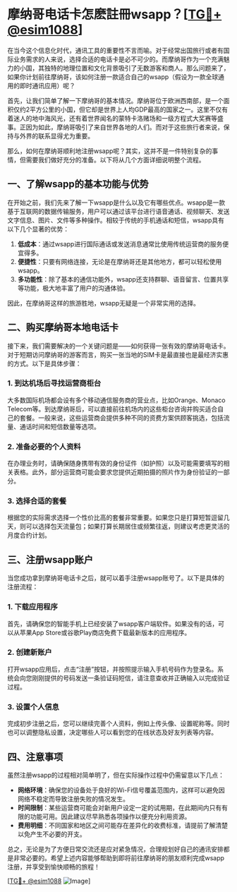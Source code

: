 # 摩纳哥电话卡怎麽註冊wsapp？[[TG💪+ @esim1088](https://t.me/s/esim1088)]

在当今这个信息化时代，通讯工具的重要性不言而喻。对于经常出国旅行或者有国际业务需求的人来说，选择合适的电话卡是必不可少的。而摩纳哥作为一个充满魅力的小国，其独特的地理位置和文化背景吸引了无数游客和商人。那么问题来了，如果你计划前往摩纳哥，该如何注册一款适合自己的wsapp（假设为一款全球通用的即时通讯应用）呢？

首先，让我们简单了解一下摩纳哥的基本情况。摩纳哥位于欧洲西南部，是一个面积仅约2平方公里的小国，但它却是世界上人均GDP最高的国家之一。这里不仅有着迷人的地中海风光，还有着世界闻名的蒙特卡洛赌场和一级方程式大奖赛等盛事。正因为如此，摩纳哥吸引了来自世界各地的人们。而对于这些旅行者来说，保持与外界的联系显得尤为重要。

那么，如何在摩纳哥顺利地注册wsapp呢？其实，这并不是一件特别复杂的事情，但需要我们做好充分的准备。以下将从几个方面详细说明整个流程。

## 一、了解wsapp的基本功能与优势

在开始之前，我们先来了解一下wsapp是什么以及它有哪些优点。wsapp是一款基于互联网的数据传输服务，用户可以通过该平台进行语音通话、视频聊天、发送文字信息、图片、文件等多种操作。相较于传统的手机通话和短信，wsapp具有以下几个显著的优势：

1. **低成本**：通过wsapp进行国际通话或发送消息通常比使用传统运营商的服务便宜得多。
2. **便捷性**：只要有网络连接，无论是在摩纳哥还是其他地方，都可以轻松使用wsapp。
3. **多功能性**：除了基本的通信功能外，wsapp还支持群聊、语音留言、位置共享等功能，极大地丰富了用户的沟通体验。

因此，在摩纳哥这样的旅游胜地，wsapp无疑是一个非常实用的选择。

## 二、购买摩纳哥本地电话卡

接下来，我们需要解决的一个关键问题是——如何获得一张有效的摩纳哥电话卡。对于短期访问摩纳哥的游客而言，购买一张当地的SIM卡是最直接也是最经济实惠的方式。以下是具体步骤：

### 1. 到达机场后寻找运营商柜台

大多数国际机场都会设有多个移动通信服务商的营业点，比如Orange、Monaco Telecom等。到达摩纳哥后，可以直接前往机场内的这些柜台咨询并购买适合自己的套餐。一般来说，这些运营商会提供多种不同的资费方案供顾客挑选，包括流量、通话时间和短信数量等选项。

### 2. 准备必要的个人资料

在办理业务时，请确保随身携带有效的身份证件（如护照）以及可能需要填写的相关表格。此外，部分运营商可能会要求您提供近期拍摄的照片作为身份验证的一部分。

### 3. 选择合适的套餐

根据您的实际需求选择一个性价比高的套餐非常重要。如果您只是打算短暂逗留几天，则可以选择包天流量包；如果打算长期居住或频繁往返，则建议考虑更灵活的月度合约计划。

## 三、注册wsapp账户

当您成功拿到摩纳哥电话卡之后，就可以着手注册wsapp账号了。以下是具体的注册流程：

### 1. 下载应用程序

首先，请确保您的智能手机上已经安装了wsapp客户端软件。如果没有的话，可以从苹果App Store或谷歌Play商店免费下载最新版本的应用程序。

### 2. 创建新账户

打开wsapp应用后，点击“注册”按钮，并按照提示输入手机号码作为登录名。系统会向您刚刚提供的号码发送一条验证码短信，请注意查收并正确输入以完成验证过程。

### 3. 设置个人信息

完成初步注册之后，您可以继续完善个人资料，例如上传头像、设置昵称等。同时也可以调整隐私设置，决定哪些人可以看到您的在线状态及好友列表等内容。

## 四、注意事项

虽然注册wsapp的过程相对简单明了，但在实际操作过程中仍需留意以下几点：

- **网络环境**：确保您的设备处于良好的Wi-Fi信号覆盖范围内，这样可以避免因网络不稳定而导致注册失败的情况发生。
- **时间限制**：某些运营商可能会对新用户设定一定的试用期，在此期间内只有有限的功能可用。因此建议尽早熟悉各项操作以便充分利用资源。
- **费用明细**：不同国家和地区之间可能存在差异化的收费标准，请提前了解清楚以免产生不必要的开支。

总之，无论是为了方便日常交流还是应对紧急情况，合理规划好自己的通讯安排都是非常必要的。希望上述内容能够帮助到即将前往摩纳哥的朋友顺利完成wsapp注册，并享受到愉快顺畅的旅程！

[[TG💪+ @esim1088](https://t.me/s/esim1088) ![Image](https://i.postimg.cc/4NQfJmqS/Snipaste-2025-05-13-00-14-12.png)]